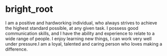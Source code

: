 # bright_root
 I am a positive and hardworking individual, who always strives to achieve the highest standard possible, at any given task. I possess good communication skills, and I have the ability and experience to relate to a wide range of people. I enjoy learning new things, I can work very well under pressure.I am a loyal, talented and caring person who loves making a difference. 
